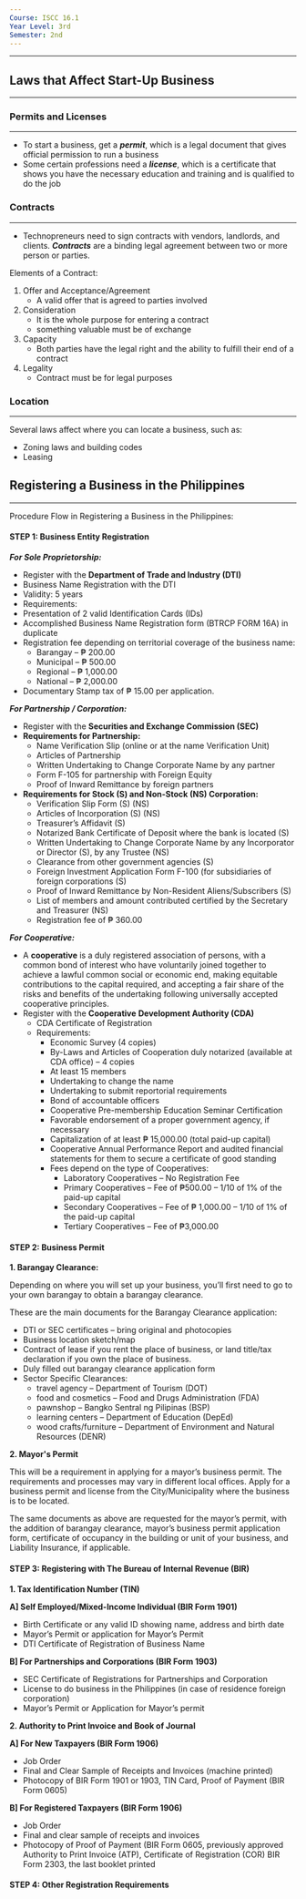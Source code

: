 ```yaml
---
Course: ISCC 16.1
Year Level: 3rd
Semester: 2nd
---
```

---

## Laws that Affect Start-Up Business
---
### Permits and Licenses
---
- To start a business, get a ***permit***, which is a legal document that gives official permission to run a business
- Some certain professions need a ***license***, which is a certificate that shows you have the necessary education and training and is qualified to do the job

### Contracts
---
- Technopreneurs need to sign contracts with vendors, landlords, and clients. ***Contracts*** are a binding legal agreement between two or more person or parties.

Elements of a Contract:
1. Offer and Acceptance/Agreement
	- A valid offer that is agreed to parties involved
2. Consideration
	- It is the whole purpose for entering a contract
	- something valuable must be of exchange
3. Capacity
	- Both parties have the legal right and the ability to fulfill their end of a contract
4. Legality
	- Contract must be for legal purposes

### Location
---
Several laws affect where you can locate a business, such as:
- Zoning laws and building codes
- Leasing

## Registering a Business in the Philippines
---
Procedure Flow in Registering a Business in the Philippines:  

#### STEP 1: Business Entity Registration  
***For Sole Proprietorship:***
- Register with the **Department of Trade and Industry (DTI)**
- Business Name Registration with the DTI
- Validity: 5 years
- Requirements:
- Presentation of 2 valid Identification Cards (IDs)
- Accomplished Business Name Registration form (BTRCP FORM 16A) in duplicate
- Registration fee depending on territorial coverage of the business name:
	- Barangay – ₱ 200.00
	- Municipal – ₱ 500.00
	- Regional – ₱ 1,000.00
	- National – ₱ 2,000.00
- Documentary Stamp tax of ₱ 15.00 per application.  

***For Partnership / Corporation:*** 
- Register with the **Securities and Exchange Commission (SEC)**
- **Requirements for Partnership:**
	- Name Verification Slip (online or at the name Verification Unit)
	- Articles of Partnership
	- Written Undertaking to Change Corporate Name by any partner
	- Form F-105 for partnership with Foreign Equity
	- Proof of Inward Remittance by foreign partners
- **Requirements for Stock (S) and Non-Stock (NS) Corporation:**
	- Verification Slip Form (S) (NS)
	- Articles of Incorporation (S) (NS)
	- Treasurer’s Affidavit (S)
	- Notarized Bank Certificate of Deposit where the bank is located (S)
	- Written Undertaking to Change Corporate Name by any Incorporator or Director (S), by any Trustee (NS)
	- Clearance from other government agencies (S)
	- Foreign Investment Application Form F-100 (for subsidiaries of foreign corporations (S)
	- Proof of Inward Remittance by Non-Resident Aliens/Subscribers (S)
	- List of members and amount contributed certified by the Secretary and Treasurer (NS)
	- Registration fee of ₱ 360.00

***For Cooperative:*** 
- A **cooperative** is a duly registered association of persons, with a common bond of interest who have voluntarily joined together to achieve a lawful common social or economic end, making equitable contributions to the capital required, and accepting a fair share of the risks and benefits of the undertaking following universally accepted cooperative principles.
- Register with the **Cooperative** **Development Authority (CDA)**
	- CDA Certificate of Registration
	- Requirements:
		- Economic Survey (4 copies)
		- By-Laws and Articles of Cooperation duly notarized (available at CDA office) – 4 copies
		- At least 15 members
		- Undertaking to change the name
		- Undertaking to submit reportorial requirements
		- Bond of accountable officers
		- Cooperative Pre-membership Education Seminar Certification
		- Favorable endorsement of a proper government agency, if necessary
		- Capitalization of at least ₱ 15,000.00 (total paid-up capital)
		- Cooperative Annual Performance Report and audited financial statements for them to secure a certificate of good standing
		- Fees depend on the type of Cooperatives:
			- Laboratory Cooperatives – No Registration Fee
			- Primary Cooperatives – Fee of ₱500.00 – 1/10 of 1% of the paid-up capital
			- Secondary Cooperatives – Fee of ₱ 1,000.00 – 1/10 of 1% of the paid-up capital
			- Tertiary Cooperatives – Fee of ₱3,000.00

#### STEP 2: Business Permit  
**1. Barangay Clearance:**   

Depending on where you will set up your business, you’ll first need to go to your own barangay to obtain a barangay clearance.

These are the main documents for the Barangay Clearance application:
- DTI or SEC certificates – bring original and photocopies
- Business location sketch/map
- Contract of lease if you rent the place of business, or land title/tax declaration if you own the place of business.
- Duly filled out barangay clearance application form
- Sector Specific Clearances:
	- travel agency – Department of Tourism (DOT)
	- food and cosmetics – Food and Drugs Administration (FDA)
	- pawnshop – Bangko Sentral ng Pilipinas (BSP)
	- learning centers – Department of Education (DepEd)
	- wood crafts/furniture – Department of Environment and Natural Resources (DENR)

**2. Mayor's Permit**

This will be a requirement in applying for a mayor’s business permit. The requirements and processes may vary in different local offices. Apply for a business permit and license from the City/Municipality where the business is to be located.

The same documents as above are requested for the mayor’s permit, with the addition of barangay clearance, mayor’s business permit application form, certificate of occupancy in the building or unit of your business, and Liability Insurance, if applicable.

#### STEP 3: Registering with The Bureau of Internal Revenue (BIR)  
**1. Tax Identification Number (TIN)**

**A] Self Employed/Mixed-Income Individual (BIR Form 1901)**  

- Birth Certificate or any valid ID showing name, address and birth date
- Mayor’s Permit or application for Mayor’s Permit
- DTI Certificate of Registration of Business Name

**B] For Partnerships and Corporations (BIR Form 1903)**  

- SEC Certificate of Registrations for Partnerships and Corporation
- License to do business in the Philippines (in case of residence foreign corporation)
- Mayor’s Permit or Application for Mayor’s permit

**2. Authority to Print Invoice and Book of Journal**

**A] For New Taxpayers (BIR Form 1906)**  

- Job Order
- Final and Clear Sample of Receipts and Invoices (machine printed)
- Photocopy of BIR Form 1901 or 1903, TIN Card, Proof of Payment (BIR Form 0605)

**B] For Registered Taxpayers (BIR Form 1906)**  

- Job Order
- Final and clear sample of receipts and invoices
- Photocopy of Proof of Payment (BIR Form 0605, previously approved Authority to Print Invoice (ATP), Certificate of Registration (COR) BIR Form 2303, the last booklet printed
#### STEP 4: Other Registration Requirements